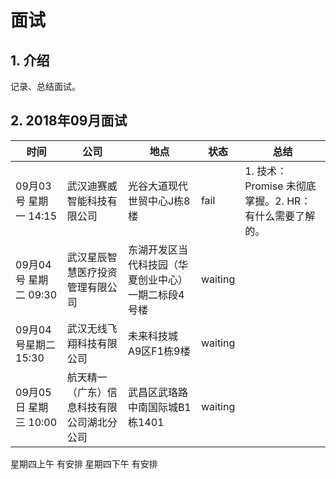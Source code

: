  # 面试

## 1. 介绍

记录、总结面试。

## 2. 2018年09月面试

| 时间                     | 公司                                       | 地点                                                | 状态    | 总结                                                   |
| ------------------------ | ------------------------------------------ | --------------------------------------------------- | ------- | ------------------------------------------------------ |
| 09月03号  星期一  14:15  | 武汉迪赛威智能科技有限公司                 | 光谷大道现代世贸中心J栋8楼                          | fail | 1. 技术：Promise 未彻底掌握。2. HR：有什么需要了解的。 |
| 09月04号  星期二  09:30  | 武汉星辰智慧医疗投资管理有限公司           | 东湖开发区当代科技园（华夏创业中心）一期二标段4号楼 | waiting |                                                        |
| 09月04号星期二  15:30    | 武汉无线飞翔科技有限公司                   | 未来科技城A9区F1栋9楼                               | waiting |                                                        |
| 09月05日  星期三   10:00 | 航天精一（广东）信息科技有限公司湖北分公司 | 武昌区武珞路中南国际城B1栋1401                      | waiting |                                                        |



星期四上午 有安排 
星期四下午 有安排
